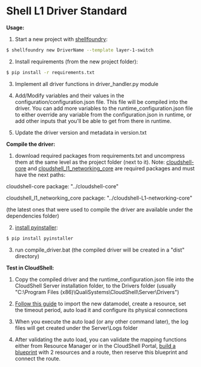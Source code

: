 # Shell L1 Driver Standard

**Usage:**

1. Start a new project with [shellfoundry](https://github.com/QualiSystems/shellfoundry):
```bash
$ shellfoundry new DriverName --template layer-1-switch
```
2. Install requirements (from the new project folder):
```bash
$ pip install -r requirements.txt

```

3. Implement all driver functions in driver_handler.py module

4. Add/Modify variables and their values in the configuration/configuration.json file. This file will be compiled into the driver.
You can add more variables to the runtime_configuration.json file to either override any variable from the configuration.json in runtime, or add other inputs that you'll be able to get from there in runtime.

5. Update the driver version and metadata in version.txt

**Compile the driver:**

1. download required packages from requirements.txt and uncompress them at the same level as the project folder (next to it). Note: [cloudshell-core](https://github.com/QualiSystems/cloudshell-core) and [cloudshell_l1_networking_core](https://github.com/QualiSystems/cloudshell-L1-networking-core) are required packages and must have the next paths:

cloudshell-core package: "../cloudshell-core"

cloudshell_l1_networking_core package: "../cloudshell-L1-networking-core"

(the latest ones that were used to compile the driver are available under the dependencies folder)

2. [install pyinstaller](http://pyinstaller.readthedocs.io/en/latest/installation.html):
```bash
$ pip install pyinstaller

```

3. run compile_driver.bat (the compiled driver will be created in a "dist" directory)

**Test in CloudShell:**

1. Copy the compiled driver and the runtime_configuration.json file into the CloudShell Server installation folder, to the Drivers folder (usually "C:\\Program Files (x86)\\QualiSystems\\CloudShell\\Server\\Drivers")

2. [Follow this guide](http://help.quali.com/Online%20Help/8.1.0.4291/Portal/Content/Admn/Cnct-Ctrl-L1-Swch.htm) to import the new datamodel, create a resource, set the timeout period, auto load it and configure its physical connections

  1. When you execute the auto load (or any other command later), the log files will get created under the Server\\Logs folder

3. After validating the auto load, you can validate the mapping functions either from Resource Manager or in the CloudShell Portal, [build a blueprint](http://help.quali.com/Online%20Help/8.1.0.4291/Portal/Content/CSP/LAB-MNG/Rsc-Cnct/Phys-Ntwrk-Crt.htm) with 2 resources and a route, then reserve this blueprint and connect the route.
